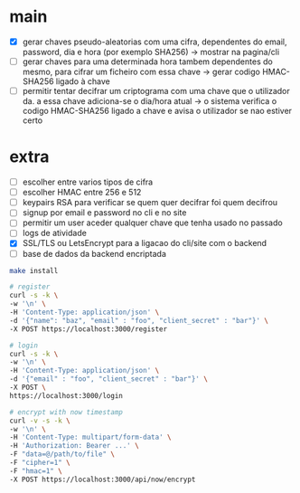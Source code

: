 # main

- [x] gerar chaves pseudo-aleatorias com uma cifra, dependentes do email, password, dia e hora (por exemplo SHA256) -> mostrar na pagina/cli
- [ ] gerar chaves para uma determinada hora tambem dependentes do mesmo, para cifrar um ficheiro com essa chave -> gerar codigo HMAC-SHA256 ligado à chave
- [ ] permitir tentar decifrar um criptograma com uma chave que o utilizador da. a essa chave adiciona-se o dia/hora atual -> o sistema verifica o codigo HMAC-SHA256 ligado a chave e avisa o utilizador se nao estiver certo

# extra

- [ ] escolher entre varios tipos de cifra
- [ ] escolher HMAC entre 256 e 512
- [ ] keypairs RSA para verificar se quem quer decifrar foi quem decifrou
- [ ] signup por email e password no cli e no site
- [ ] permitir um user aceder qualquer chave que tenha usado no passado
- [ ] logs de atividade
- [x] SSL/TLS ou LetsEncrypt para a ligacao do cli/site com o backend
- [ ] base de dados da backend encriptada

```bash
make install

# register
curl -s -k \
-w '\n' \
-H 'Content-Type: application/json' \
-d '{"name": "baz", "email" : "foo", "client_secret" : "bar"}' \
-X POST https://localhost:3000/register

# login
curl -s -k \
-w '\n' \
-H 'Content-Type: application/json' \
-d '{"email" : "foo", "client_secret" : "bar"}' \
-X POST \
https://localhost:3000/login

# encrypt with now timestamp
curl -v -s -k \
-w '\n' \
-H 'Content-Type: multipart/form-data' \
-H 'Authorization: Bearer ...' \
-F "data=@/path/to/file" \
-F "cipher=1" \
-F "hmac=1" \
-X POST https://localhost:3000/api/now/encrypt
```
